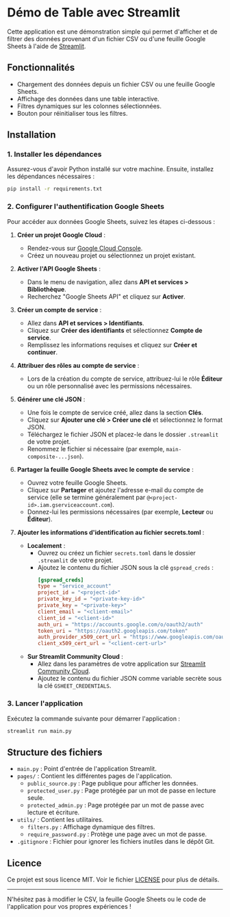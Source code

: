 # Démo de Table avec Streamlit

Cette application est une démonstration simple qui permet d'afficher et de filtrer des données provenant d'un fichier CSV ou d'une feuille Google Sheets à l'aide de [Streamlit](https://streamlit.io/).

## Fonctionnalités
- Chargement des données depuis un fichier CSV ou une feuille Google Sheets.
- Affichage des données dans une table interactive.
- Filtres dynamiques sur les colonnes sélectionnées.
- Bouton pour réinitialiser tous les filtres.

## Installation

### 1. Installer les dépendances
Assurez-vous d'avoir Python installé sur votre machine. Ensuite, installez les dépendances nécessaires :

```bash
pip install -r requirements.txt
```

### 2. Configurer l'authentification Google Sheets

Pour accéder aux données Google Sheets, suivez les étapes ci-dessous :

1. **Créer un projet Google Cloud** :
   - Rendez-vous sur [Google Cloud Console](https://console.cloud.google.com/).
   - Créez un nouveau projet ou sélectionnez un projet existant.

2. **Activer l'API Google Sheets** :
   - Dans le menu de navigation, allez dans **API et services > Bibliothèque**.
   - Recherchez "Google Sheets API" et cliquez sur **Activer**.

3. **Créer un compte de service** :
   - Allez dans **API et services > Identifiants**.
   - Cliquez sur **Créer des identifiants** et sélectionnez **Compte de service**.
   - Remplissez les informations requises et cliquez sur **Créer et continuer**.

4. **Attribuer des rôles au compte de service** :
   - Lors de la création du compte de service, attribuez-lui le rôle **Éditeur** ou un rôle personnalisé avec les permissions nécessaires.

5. **Générer une clé JSON** :
   - Une fois le compte de service créé, allez dans la section **Clés**.
   - Cliquez sur **Ajouter une clé > Créer une clé** et sélectionnez le format JSON.
   - Téléchargez le fichier JSON et placez-le dans le dossier `.streamlit` de votre projet.
   - Renommez le fichier si nécessaire (par exemple, `main-composite-...json`).

6. **Partager la feuille Google Sheets avec le compte de service** :
   - Ouvrez votre feuille Google Sheets.
   - Cliquez sur **Partager** et ajoutez l'adresse e-mail du compte de service (elle se termine généralement par `@<project-id>.iam.gserviceaccount.com`).
   - Donnez-lui les permissions nécessaires (par exemple, **Lecteur** ou **Éditeur**).

7. **Ajouter les informations d'identification au fichier secrets.toml** :
   - **Localement** :
     - Ouvrez ou créez un fichier `secrets.toml` dans le dossier `.streamlit` de votre projet.
     - Ajoutez le contenu du fichier JSON sous la clé `gspread_creds` :
       ```toml
       [gspread_creds]
       type = "service_account"
       project_id = "<project-id>"
       private_key_id = "<private-key-id>"
       private_key = "<private-key>"
       client_email = "<client-email>"
       client_id = "<client-id>"
       auth_uri = "https://accounts.google.com/o/oauth2/auth"
       token_uri = "https://oauth2.googleapis.com/token"
       auth_provider_x509_cert_url = "https://www.googleapis.com/oauth2/v1/certs"
       client_x509_cert_url = "<client-cert-url>"
       ```
   - **Sur Streamlit Community Cloud** :
     - Allez dans les paramètres de votre application sur [Streamlit Community Cloud](https://streamlit.io/cloud).
     - Ajoutez le contenu du fichier JSON comme variable secrète sous la clé `GSHEET_CREDENTIALS`.

### 3. Lancer l'application
Exécutez la commande suivante pour démarrer l'application :

```bash
streamlit run main.py
```

## Structure des fichiers
- `main.py` : Point d'entrée de l'application Streamlit.
- `pages/` : Contient les différentes pages de l'application.
  - `public_source.py` : Page publique pour afficher les données.
  - `protected_user.py` : Page protégée par un mot de passe en lecture seule.
  - `protected_admin.py` : Page protégée par un mot de passe avec lecture et écriture.
- `utils/` : Contient les utilitaires.
  - `filters.py` : Affichage dynamique des filtres.
  - `require_password.py` : Protège une page avec un mot de passe. 
- `.gitignore` : Fichier pour ignorer les fichiers inutiles dans le dépôt Git.

## Licence

Ce projet est sous licence MIT. Voir le fichier [LICENSE](LICENSE) pour plus de détails.

---
N'hésitez pas à modifier le CSV, la feuille Google Sheets ou le code de l'application pour vos propres expériences !
